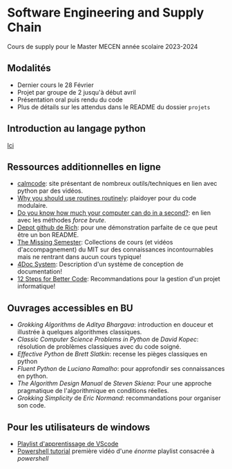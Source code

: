 # Software Engineering and Supply Chain

Cours de supply pour le Master MECEN année scolaire 2023-2024

## Modalités

- Dernier cours le 28 Février
- Projet par groupe de 2 jusqu'à début avril
- Présentation oral puis rendu du code
- Plus de détails sur les attendus dans le README du dossier `projets`

## Introduction au langage python

[Ici](https://www.idpoisson.fr/perrollaz/cours_python/PLAN.html)

## Ressources additionnelles en ligne

- [calmcode](https://calmcode.io/): site présentant de nombreux outils/techniques
  en lien avec python par des vidéos.
- [Why you should use routines routinely](https://stevemcconnell.com/articles/why-you-should-use-routines-routinely/):
  plaidoyer pour du code modulaire.
- [Do you know how much your computer can do in a second?](https://computers-are-fast.github.io/):
  en lien avec les méthodes _force brute_.
- [Depot github de Rich](https://github.com/Textualize/rich):
  pour une démonstration parfaite de ce que peut être un bon README.
- [The Missing Semester](https://missing.csail.mit.edu/):
  Collections de cours (et vidéos d'accompagnement) du MIT sur des connaissances
  incontournables mais ne rentrant dans aucun cours typique!
- [4Doc System](https://documentation.divio.com/):
  Description d'un système de conception de documentation!
- [12 Steps for Better Code](https://www.joelonsoftware.com/2000/08/09/the-joel-test-12-steps-to-better-code/):
  Recommandations pour la gestion d'un projet informatique!

## Ouvrages accessibles en BU

- _Grokking Algorithms_ de _Aditya Bhargava_:
  introduction en douceur et illustrée à quelques algorithmes classiques.
- _Classic Computer Science Problems in Python_ de _David Kopec_:
  résolution de problèmes classiques avec du code soigné.
- _Effective Python_ de _Brett Slatkin_:
  recense les pièges classiques en python
- _Fluent Python_ de _Luciano Ramalho_:
  pour approfondir ses connaissances en python.
- _The Algorithm Design Manual_ de _Steven Skiena_:
  Pour une approche pragmatique de l'algorithmique en conditions réelles.
- _Grokking Simplicity_ de _Eric Normand_:
  recommandations pour organiser son code.

## Pour les utilisateurs de windows

- [Playlist d'apprentissage de VScode](https://youtu.be/B-s71n0dHUk?list=PLj6YeMhvp2S5UgiQnBfvD7XgOMKs3O_G6)
- [Powershell tutorial](https://youtu.be/IHrGresKu2w) première vidéo d'une _énorme_ playlist
  consacrée à _powershell_
